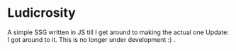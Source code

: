 # Ludicrosity

A simple SSG written in JS till I get around to making the actual one
Update: I got around to it. This is no longer under development :) .

